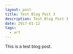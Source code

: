 ```yaml
---
layout: post
title: Test Blog Post 3
description: Test Blog Post 3
date: 2017-01-12
tags:
  - art
---
```


This is a test blog post.
